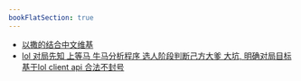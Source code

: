 ```yaml
---
bookFlatSection: true
---
```



- [以撒的结合中文维基](https://isaac.huijiwiki.com/wiki/%E9%A6%96%E9%A1%B5)
- [lol 对局先知 上等马 牛马分析程序 选人阶段判断己方大爹 大坑, 明确对局目标 基于lol client api 合法不封号](https://github.com/real-web-world/hh-lol-prophet)
